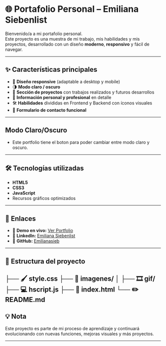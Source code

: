 # 🌐 Portafolio Personal – Emiliana Siebenlist

Bienvenido/a a mi portafolio personal.  
Este proyecto es una muestra de mi trabajo, mis habilidades y mis proyectos, desarrollado con un diseño **moderno**, **responsivo** y fácil de navegar.  

---

## ✨ Características principales
- 📱 **Diseño responsive** (adaptable a desktop y mobile)
- 🌗 **Modo claro / oscuro**
- 🚀 **Sección de proyectos** con trabajos realizados y futuros desarrollos
- 🧾 **Información personal y profesional** en detalle
- 🛠 **Habilidades** divididas en Frontend y Backend con íconos visuales
- 📩 **Formulario de contacto funcional**

---
## Modo Claro/Oscuro
- Este portfolio tiene el boton para poder cambiar entre modo claro y oscuro.
---

## 🛠 Tecnologías utilizadas
- **HTML5**
- **CSS3**
- **JavaScript**
- Recursos gráficos optimizados

---

## 📌 Enlaces
- 🔗 **Demo en vivo:** [Ver Portfolio](https://emilianasieb.github.io/tu-repositorio/)
- 💼 **LinkedIn:** [Emiliana Siebenlist](https://www.linkedin.com/in/emiliana-siebenlist-7b3618318/)
- 🐙 **GitHub:** [Emilianasieb](https://github.com/Emilianasieb)

---
## 📁 Estructura del proyecto
├── 🖌️ style.css
├── 🌄 imagenes/
│ ├── 🎞️ gif/
├── 💻 hscript.js
├── 🚀 index.html
└── ✏️ README.md
---

## 💡 Nota
Este proyecto es parte de mi proceso de aprendizaje y continuará evolucionando con nuevas funciones, mejoras visuales y más proyectos.

---
